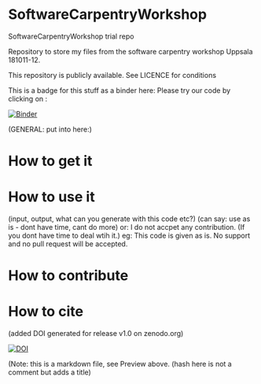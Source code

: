 # SoftwareCarpentryWorkshop
SoftwareCarpentryWorkshop trial repo

Repository to store my files from the software carpentry workshop Uppsala 181011-12.

This repository is publicly available. See LICENCE for conditions

This is a badge for this stuff as a binder here: Please try our code by clicking on :

[![Binder](https://mybinder.org/badge.svg)](https://mybinder.org/v2/gh/helenmoor/SoftwareCarpentryWorkshop/master?urlpath=rstudio)



(GENERAL: put into here:)


# How to get it

# How to use it
(input, output, what can you generate with this code etc?)
(can say: use as is - dont have time, cant do more) or: I do not accpet any contribution. (If you dont have time to deal wtih it.) eg:
This code is given as is. No support and no pull request will be accepted. 

# How to contribute 

# How to cite
(added DOI generated for release v1.0 on zenodo.org)

[![DOI](https://zenodo.org/badge/152607227.svg)](https://zenodo.org/badge/latestdoi/152607227)

(Note: this is a markdown file, see Preview above. (hash here is not a comment but adds a title)
